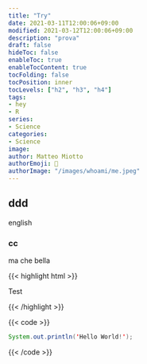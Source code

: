 ```yaml
---
title: "Try"
date: 2021-03-11T12:00:06+09:00
modified: 2021-03-12T12:00:06+09:00
description: "prova"
draft: false
hideToc: false
enableToc: true
enableTocContent: true
tocFolding: false
tocPosition: inner
tocLevels: ["h2", "h3", "h4"]
tags:
- hey
- R
series:
- Science
categories:
- Science
image:
author: Matteo Miotto
authorEmoji: 🤖
authorImage: "/images/whoami/me.jpeg"
---
```


## ddd
english

### cc
ma che bella


{{< highlight html >}}

<title>Example HTML5 Document</title>
Test

{{< /highlight >}}


{{< code >}}

  ```java
  System.out.println('Hello World!');
  ```

  {{< /code >}}